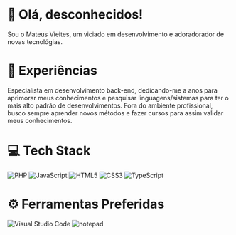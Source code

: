 # 👋 Olá, desconhecidos!
Sou o Mateus Vieites, um viciado em desenvolvimento e adoradorador de novas tecnológias.

# 🚀 Experiências
Especialista em desenvolvimento back-end, dedicando-me a anos para aprimorar meus conhecimentos e pesquisar linguagens/sistemas para ter o mais alto padrão de desenvolvimentos.
Fora do ambiente profissional, busco sempre aprender novos métodos e fazer cursos para assim validar meus conhecimentos.

# 💻 Tech Stack
![PHP](https://img.shields.io/badge/PHP-777BB4?style=for-the-badge&logo=php&logoColor=white) ![JavaScript](https://img.shields.io/badge/javascript-%23323330.svg?style=for-the-badge&logo=javascript&logoColor=%23F7DF1E)  ![HTML5](https://img.shields.io/badge/html5-%23E34F26.svg?style=for-the-badge&logo=html5&logoColor=white) ![CSS3](https://img.shields.io/badge/css3-%231572B6.svg?style=for-the-badge&logo=css3&logoColor=white) ![TypeScript](https://img.shields.io/badge/typescript-%23007ACC.svg?style=for-the-badge&logo=typescript&logoColor=white)

# ⚙ Ferramentas Preferidas
![Visual Studio Code](https://img.shields.io/badge/Visual_Studio_Code-0078D4?style=for-the-badge&logo=visual%20studio%20code&logoColor=white) ![notepad](https://img.shields.io/badge/Notepad++-90E59A.svg?style=for-the-badge&logo=notepad%2B%2B&logoColor=black)

